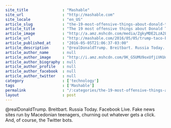 ```yaml
---
site_title               : "Mashable"
site_url                 : "http://mashable.com"
site_locale              : "en_US"
article_slug             : "the-19-most-offensive-things-about-donald-trump-s-taco-bowl-tweet"
article_title            : "The 19 most offensive things about Donald Trump's taco bowl tweet"
article_image            : "http://a.amz.mshcdn.com/media/ZgkyMDE2LzA2LzAzL2FhL0NodHV5UDBWRUFRWmxZMS4wZDBjZC5qcGcKcAl0aHVtYgkxMjAweDYzMAplCWpwZw/18ca2e16/d53/ChtuyP0VEAQZlY1.jpg"
article_url              : "http://mashable.com/2016/05/05/trump-taco-bowl-wtf-why/"
article_published_at     : "2016-05-05T21:06:37-03:00"
article_description      : "@realDonaldTrump. Breitbart. Russia Today. Facebook Live. Fake news sites run by Macedonian teenagers, churning out whatever gets a click. And, of course, the Twitter bots."
article_author_name      : null
article_author_image     : "http://i.amz.mshcdn.com/9K_G5UMU9oxUfjiVKUd31-KDjd8=/90x90/2016%2F09%2F16%2F32%2Fhttpsd2mhye01h4nj2n.cloudfront.netmediaZgkyMDE2LzA0.fbd93.jpg"
article_author_biography : null
article_author_profile   : null
article_author_facebook  : null
article_author_twitter   : null
category                 : ['technology']
tags                     : ['Mashable']
permalink                : "/:categories/the-19-most-offensive-things-about-donald-trump-s-taco-bowl-tweet/"
layout                   : post
---
```


@realDonaldTrump. Breitbart. Russia Today. Facebook Live. Fake news sites run by Macedonian teenagers, churning out whatever gets a click. And, of course, the Twitter bots.
